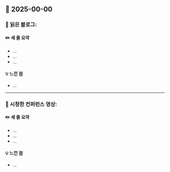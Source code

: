 ## 📅 2025-00-00
### 📖 읽은 블로그:
#### ✏️ 세 줄 요약
- ...
- ...
- ...
#### 💡 느낀 점
- ...

---

### 🎥 시청한 컨퍼런스 영상:
#### ✏️ 세 줄 요약
- ...
- ...
- ...
#### 💡 느낀 점
- ...